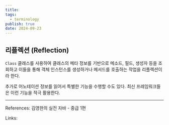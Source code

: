 ```yaml
---
title: 
tags:
  - terminology
publish: true
date: 2024-09-23
---
```


## 리플렉션 (Reflection)
`Class` 클래스를 사용하여 클래스의 메타 정보를 기반으로 메소드, 필드, 생성자 등을 조회하고 이들을 통해 객체 인스턴스를 생성하거나 메서드를 호출하는 작업을 리플렉션이라 한다.

추가로 어노테이션 정보를 읽어서 특별한 기능을 수행할 수도 있다. 최신 프레임워크들은 이런 기능을 적극 활용한다.


---
References: 김영한의 실전 자바 - 중급 1편

Links: 
